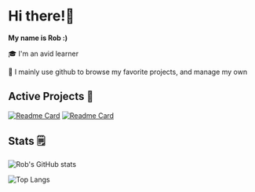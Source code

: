 # Hi there!👋
**My name is Rob :)**

🎓 I'm an avid learner

🧭 I mainly use github to browse my favorite projects, and manage my own

## Active Projects 🔨

[![Readme Card](https://github-readme-stats.vercel.app/api/pin/?username=Avience&repo=AvienceDocs&show_icons=true&title_color=fff&icon_color=79ff97&text_color=9f9f9f&bg_color=151515)](https://github.com/Avience/AvienceDocs)
[![Readme Card](https://github-readme-stats.vercel.app/api/pin/?username=Avience&repo=AccountManager&show_icons=true&title_color=fff&icon_color=79ff97&text_color=9f9f9f&bg_color=151515)](https://github.com/Avience/AccountManager)

## Stats 🗒️
![Rob's GitHub stats](https://github-readme-stats.vercel.app/api/?username=mnfu&count_private=true&show_icons=true&title_color=fff&icon_color=79ff97&text_color=9f9f9f&bg_color=151515)

![Top Langs](https://github-readme-stats.vercel.app/api/top-langs/?username=mnfu&show_icons=true&title_color=fff&icon_color=79ff97&text_color=9f9f9f&bg_color=151515)

